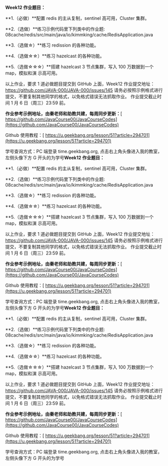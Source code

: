 **Week12 作业题目：**

**1.（必做）**配置 redis 的主从复制，sentinel 高可用，Cluster 集群。

**2.（选做）**练习示例代码里下列类中的作业题:
08cache/redis/src/main/java/io/kimmking/cache/RedisApplication.java

**3.（选做☆）**练习 redission 的各种功能。

**4.（选做☆☆）**练习 hazelcast 的各种功能。

**5.（选做☆☆☆）**搭建 hazelcast 3 节点集群，写入 100 万数据到一个 map，模拟和演 示高可用。

以上作业，要求 1 道必做题目提交到 GitHub 上面，Week12 作业提交地址：
https://github.com/JAVA-000/JAVA-000/issues/145
请务必按照示例格式进行提交，不要复制其他同学的格式，以免格式错误无法抓取作业。
作业提交截止时间 1 月 6 日（周三）23:59 前。

**作业参考示例地址，由秦老师和助教共建，每周同步更新：**[ https://github.com/JavaCourse00/JavaCourseCodes](https://github.com/JavaCourse00/JavaCourseCodes)

Github 使用教程：[ https://u.geekbang.org/lesson/51?article=294701](https://u.geekbang.org/lesson/51?article=294701)

学号查询方式：PC 端登录 time.geekbang.org, 点击右上角头像进入我的教室，左侧头像下方 G 开头的为学号**Week12 作业题目：**

**1.（必做）**配置 redis 的主从复制，sentinel 高可用，Cluster 集群。

**2.（选做）**练习示例代码里下列类中的作业题:
08cache/redis/src/main/java/io/kimmking/cache/RedisApplication.java

**3.（选做☆）**练习 redission 的各种功能。

**4.（选做☆☆）**练习 hazelcast 的各种功能。

**5.（选做☆☆☆）**搭建 hazelcast 3 节点集群，写入 100 万数据到一个 map，模拟和演 示高可用。

以上作业，要求 1 道必做题目提交到 GitHub 上面，Week12 作业提交地址：
https://github.com/JAVA-000/JAVA-000/issues/145
请务必按照示例格式进行提交，不要复制其他同学的格式，以免格式错误无法抓取作业。
作业提交截止时间 1 月 6 日（周三）23:59 前。

**作业参考示例地址，由秦老师和助教共建，每周同步更新：**[ https://github.com/JavaCourse00/JavaCourseCodes](https://github.com/JavaCourse00/JavaCourseCodes)

Github 使用教程：[ https://u.geekbang.org/lesson/51?article=294701](https://u.geekbang.org/lesson/51?article=294701)

学号查询方式：PC 端登录 time.geekbang.org, 点击右上角头像进入我的教室，左侧头像下方 G 开头的为学号**Week12 作业题目：**

**1.（必做）**配置 redis 的主从复制，sentinel 高可用，Cluster 集群。

**2.（选做）**练习示例代码里下列类中的作业题:
08cache/redis/src/main/java/io/kimmking/cache/RedisApplication.java

**3.（选做☆）**练习 redission 的各种功能。

**4.（选做☆☆）**练习 hazelcast 的各种功能。

**5.（选做☆☆☆）**搭建 hazelcast 3 节点集群，写入 100 万数据到一个 map，模拟和演 示高可用。

以上作业，要求 1 道必做题目提交到 GitHub 上面，Week12 作业提交地址：
https://github.com/JAVA-000/JAVA-000/issues/145
请务必按照示例格式进行提交，不要复制其他同学的格式，以免格式错误无法抓取作业。
作业提交截止时间 1 月 6 日（周三）23:59 前。

**作业参考示例地址，由秦老师和助教共建，每周同步更新：**[ https://github.com/JavaCourse00/JavaCourseCodes](https://github.com/JavaCourse00/JavaCourseCodes)

Github 使用教程：[ https://u.geekbang.org/lesson/51?article=294701](https://u.geekbang.org/lesson/51?article=294701)

学号查询方式：PC 端登录 time.geekbang.org, 点击右上角头像进入我的教室，左侧头像下方 G 开头的为学号
